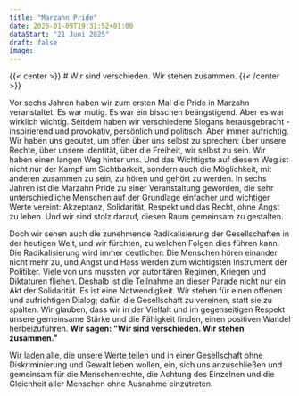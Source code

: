 ```yaml
---
title: "Marzahn Pride"
date: 2025-01-09T19:31:52+01:00
dataStart: "21 Juni 2025"
draft: false
image:
---
```


[//]: # (Am **21. Juni 2025** wird die russischsprachige LGBTQ+ Community Quarteera die 6. Marzahn-Pride im Berliner Bezirk Marzahn veranstalten.)

{{< center >}} # Wir sind verschieden. Wir stehen zusammen. {{< /center >}}

[//]: # ({{< banner src="/images/marzahn-banner-600-de.jpg">}})

Vor sechs Jahren haben wir zum ersten Mal die Pride in Marzahn veranstaltet. Es war mutig. Es war ein bisschen
beängstigend. Aber es war wirklich wichtig. Seitdem haben wir verschiedene Slogans herausgebracht - inspirierend
und provokativ, persönlich und politisch. Aber immer aufrichtig. Wir haben uns geoutet, um offen über uns selbst
zu sprechen: über unsere Rechte, über unsere Identität, über die Freiheit, wir selbst zu sein. Wir haben
einen langen Weg hinter uns. Und das Wichtigste auf diesem Weg ist nicht nur der Kampf um Sichtbarkeit,
sondern auch die Möglichkeit, mit anderen zusammen zu sein, zu hören und gehört zu werden. In sechs Jahren ist
die Marzahn Pride zu einer Veranstaltung geworden, die sehr unterschiedliche Menschen auf der Grundlage einfacher
und wichtiger Werte vereint: Akzeptanz, Solidarität, Respekt und das Recht, ohne Angst zu leben. Und wir sind
stolz darauf, diesen Raum gemeinsam zu gestalten.

Doch wir sehen auch die zunehmende Radikalisierung der Gesellschaften in der heutigen Welt, und wir fürchten,
zu welchen Folgen dies führen kann. Die Radikalisierung wird immer deutlicher: Die Menschen hören einander
nicht mehr zu, und Angst und Hass werden zum wichtigsten Instrument der Politiker. Viele von uns mussten vor
autoritären Regimen, Kriegen und Diktaturen fliehen. Deshalb ist die Teilnahme an dieser Parade nicht nur ein Akt
der Solidarität. Es ist eine Notwendigkeit. Wir stehen für einen offenen und aufrichtigen Dialog; dafür,
die Gesellschaft zu vereinen, statt sie zu spalten. Wir glauben, dass wir in der Vielfalt und im gegenseitigen
Respekt unsere gemeinsame Stärke und die Fähigkeit finden, einen positiven Wandel herbeizuführen.
**Wir sagen: "Wir sind verschieden. Wir stehen zusammen."**

Wir laden alle, die unsere Werte teilen und in einer Gesellschaft ohne Diskriminierung und Gewalt leben wollen,
ein, sich uns anzuschließen und gemeinsam für die Menschenrechte, die Achtung des Einzelnen und die Gleichheit
aller Menschen ohne Ausnahme einzutreten.
